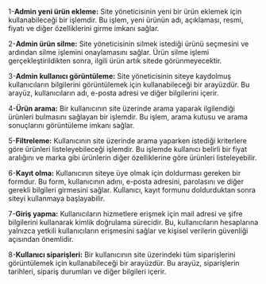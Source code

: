 1-**Admin yeni ürün ekleme:** Site yöneticisinin yeni bir ürün eklemek için kullanabileceği bir işlemdir. Bu işlem, yeni ürünün adı, açıklaması, resmi, fiyatı ve diğer özelliklerini girme imkanı sağlar.

2-**Admin ürün silme:** Site yöneticisinin silmek istediği ürünü seçmesini ve ardından silme işlemini onaylamasını sağlar. Ürün silme işlemi gerçekleştirildikten sonra, ilgili ürün artık sitede görünmeyecektir.

3-**Admin kullanıcı görüntüleme:** Site yöneticisinin siteye kaydolmuş kullanıcıların bilgilerini görüntülemek için kullanabileceği bir arayüzdür. Bu arayüz, kullanıcıların adı, e-posta adresi ve diğer bilgilerini içerir.

4-**Ürün arama:** Bir kullanıcının site üzerinde arama yaparak ilgilendiği ürünleri bulmasını sağlayan bir işlemdir. Bu işlem, arama kutusu ve arama sonuçlarını görüntüleme imkanı sağlar.

5-**Filtreleme:** Kullanıcının site üzerinde arama yaparken istediği kriterlere göre ürünleri listeleyebileceği işlemdir. Bu işlemde kullanıcı belirli bir fiyat aralığını ve marka gibi ürünlerin diğer özelliklerine göre ürünleri listeleyebilir.

6-**Kayıt olma:** Kullanıcının siteye üye olmak için doldurması gereken bir formdur. Bu form, kullanıcının adını, e-posta adresini, parolasını ve diğer gerekli bilgileri girmesini sağlar. Kullanıcı, kayıt formunu doldurduktan sonra siteyi kullanmaya başlayabilir.

7-**Giriş yapma:** Kullanıcıların hizmetlere erişmek için mail adresi ve şifre bilgilerini kullanarak kimlik doğrulama sürecidir. Bu, kullanıcıların hesaplarına yalnızca yetkili kullanıcıların erişmesini sağlar ve kişisel verilerin güvenliği açısından önemlidir.

8-**Kullanıcı siparişleri:** Bir kullanıcının site üzerindeki tüm siparişlerini görüntülemek için kullanabileceği bir arayüzdür. Bu arayüz, siparişlerin tarihleri, sipariş durumları ve diğer bilgileri içerir.

